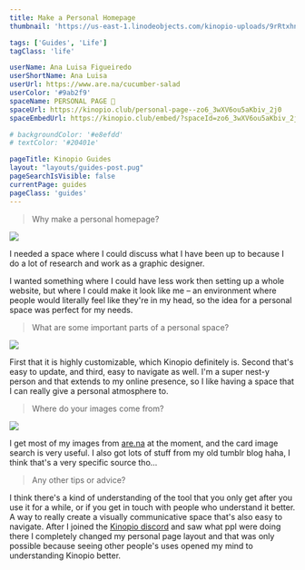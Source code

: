 ```yaml
---
title: Make a Personal Homepage
thumbnail: 'https://us-east-1.linodeobjects.com/kinopio-uploads/9rRtxhnVQIoB9DB4ARrzk/IMG-6842.JPG'

tags: ['Guides', 'Life']
tagClass: 'life'

userName: Ana Luisa Figueiredo
userShortName: Ana Luisa
userUrl: https://www.are.na/cucumber-salad
userColor: '#9ab2f9'
spaceName: PERSONAL PAGE 🥒
spaceUrl: https://kinopio.club/personal-page--zo6_3wXV6ou5aKbiv_2j0
spaceEmbedUrl: https://kinopio.club/embed/?spaceId=zo6_3wXV6ou5aKbiv_2j0&zoom=50

# backgroundColor: '#e8efdd'
# textColor: '#20401e'

pageTitle: Kinopio Guides
layout: "layouts/guides-post.pug"
pageSearchIsVisible: false
currentPage: guides
pageClass: 'guides'
---
```


> Why make a personal homepage?

![](https://us-east-1.linodeobjects.com/kinopio-uploads/lSPRfuMIohfFTYKh2klny/Screen-Shot-2022-05-10-at-10.52.51-AM.png)

I needed a space where I could discuss what I have been up to because I do a lot of research and work as a graphic designer.

I wanted something where I could have less work then setting up a whole website, but where I could make it look like me – an environment where people would literally feel like they're in my head, so the idea for a personal space was perfect for my needs.

> What are some important parts of a personal space?

![](https://us-east-1.linodeobjects.com/kinopio-uploads/dYi7hmQUstFrkZqvLNl7h/Screen-Shot-2022-05-10-at-10.51.50-AM.png)

First that it is highly customizable, which Kinopio definitely is. Second that's easy to update, and third, easy to navigate as well. I'm a super nest-y person and that extends to my online presence, so I like having a space that I can really give a personal atmosphere to.

> Where do your images come from?

![](https://us-east-1.linodeobjects.com/kinopio-uploads/g-InbBEnJKN3Ht6SIPlM_/Screen-Shot-2022-05-10-at-10.52.20-AM.png)

I get most of my images from [are.na](https://are.na) at the moment, and the card image search is very useful. I also got lots of stuff from my old tumblr blog haha, I think that's a very specific source tho…

> Any other tips or advice?

I think there's a kind of understanding of the tool that you only get after you use it for a while, or if you get in touch with people who understand it better. A way to really create a visually communicative space that's also easy to navigate. After I joined the [Kinopio discord](https://discord.gg/h2sR45Nby8) and saw what ppl were doing there I completely changed my personal page layout and that was only possible because seeing other people's uses opened my mind to understanding Kinopio better.
